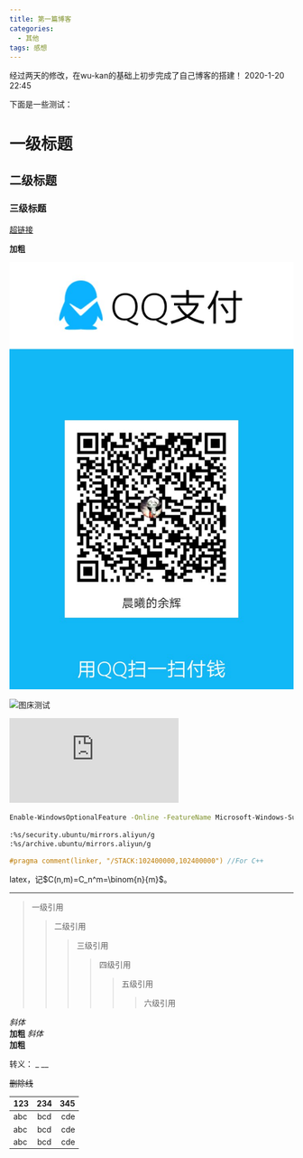```yaml
---
title: 第一篇博客
categories:
  - 其他
tags: 感想
---
```

经过两天的修改，在wu-kan的基础上初步完成了自己博客的搭建！
2020-1-20 22:45

下面是一些测试：

# 一级标题
## 二级标题
### 三级标题

[超链接](https://sakuratj.github.io/)

**加粗**

![库图片](/public/image/qqpay.jpg)

![图床测试](https://imgchr.com/i/1FPS0I)

![附件测试](http://120.79.94.169/index.php?user/publicLink&fid=066aht64b0RGZzCZvlrQT2zddHLBMfbvY8dKBbj54cu4fKklUcBirhrFT_jzhoOs2qNCRuOpLM70zyJzLxPoM8PIejCIt1_xAYa6CQGSGulR9qNo_uyxlKfsWNYus5-a_QQV71Q&file_name=/photo.png)

```bash
Enable-WindowsOptionalFeature -Online -FeatureName Microsoft-Windows-Subsystem-Linux
```
```vim
:%s/security.ubuntu/mirrors.aliyun/g
:%s/archive.ubuntu/mirrors.aliyun/g
```
```cpp
#pragma comment(linker, "/STACK:102400000,102400000") //For C++
```
latex，记$C(n,m)=C_n^m=\binom{n}{m}$。

------

> 一级引用
>> 二级引用
>>> 三级引用
>>>> 四级引用
>>>>> 五级引用
>>>>>> 六级引用

*斜体*    
**加粗**
_斜体_   
 __加粗__
 
 转义：
 \_
 \_\_
 
 ~~删除线~~
 
 123|234|345
:-|:-:|-:
abc|bcd|cde
abc|bcd|cde
abc|bcd|cde

 